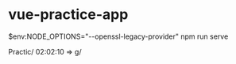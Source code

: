 # vue-practice-app

$env:NODE_OPTIONS="--openssl-legacy-provider"
npm run serve


Practic/ 02:02:10 => g/